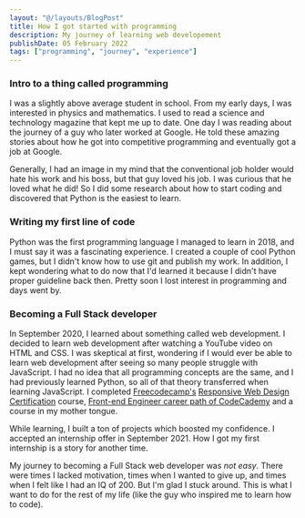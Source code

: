 ```yaml
---
layout: "@/layouts/BlogPost"
title: How I got started with programming
description: My journey of learning web developement
publishDate: 05 February 2022
tags: ["programming", "journey", "experience"]
---
```



### Intro to a thing called programming 

I was a slightly above average student in school. From my early days, I was interested in physics and mathematics. I used to read a science and technology magazine that kept me up to date. One day I was reading about the journey of a guy who later worked at Google. He told these amazing stories about how he got into competitive programming and eventually got a job at Google.

Generally, I had an image in my mind that the conventional job holder would hate his work and his boss, but that guy loved his job. I was curious that he loved what he did! So I did some research about how to start coding and discovered that Python is the easiest to learn.

### Writing my first line of code

Python was the first programming language I managed to learn in 2018, and I must say it was a fascinating experience. I created a couple of cool Python games, but I didn't know how to use git and publish my work. In addition, I kept wondering what to do now that I'd learned it because I didn't have proper guideline back then. Pretty soon I lost interest in programming and days went by.

### Becoming a Full Stack developer

In September 2020, I learned about something called web development. I decided to learn web development after watching a YouTube video on HTML and CSS. I was skeptical at first, wondering if I would ever be able to learn web development after seeing so many people struggle with JavaScript. I had no idea that all programming concepts are the same, and I had previously learned Python, so all of that theory transferred when learning JavaScript. I completed [Freecodecamp's](https://www.freecodecamp.com) [Responsive Web Design Certification](https://www.freecodecamp.org/learn/responsive-web-design) course, [Front-end Engineer career path of CodeCademy](https://www.codecademy.com/learn/paths/front-end-engineer-career-path) and a course in my mother tongue.

While learning, I built a ton of projects which boosted my confidence. I accepted an internship offer in September 2021. How I got my first internship is a story for another time.

My journey to becoming a Full Stack web developer was *not easy*. There were times I lacked motivation, times when I wanted to give up, and times when I felt like I had an IQ of 200. But I'm glad I stuck around. This is what I want to do for the rest of my life (like the guy who inspired me to learn how to code). 